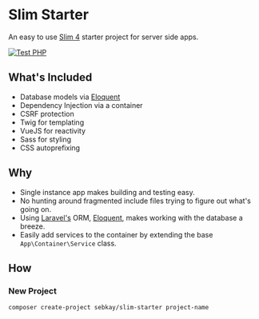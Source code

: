 # Slim Starter

An easy to use [Slim 4](https://www.slimframework.com/) starter project for server side apps.

[![Test PHP](https://github.com/SebKay/slim-starter/actions/workflows/test-php.yml/badge.svg)](https://github.com/SebKay/slim-starter/actions/workflows/test-php.yml)

## What's Included

- Database models via [Eloquent](https://laravel.com/docs/8.x/eloquent)
- Dependency Injection via a container
- CSRF protection
- Twig for templating
- VueJS for reactivity
- Sass for styling
- CSS autoprefixing

## Why

- Single instance app makes building and testing easy.
- No hunting around fragmented include files trying to figure out what's going on.
- Using [Laravel's](https://laravel.com/) ORM, [Eloquent](https://laravel.com/docs/8.x/eloquent), makes working with the database a breeze.
- Easily add services to the container by extending the base `App\Container\Service` class.

## How

### New Project

```shell
composer create-project sebkay/slim-starter project-name
```
